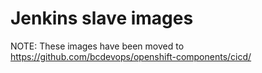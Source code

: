 #  Jenkins slave images

NOTE: These images have been moved to https://github.com/bcdevops/openshift-components/cicd/
